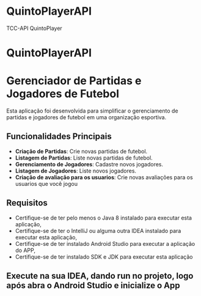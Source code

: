 # QuintoPlayerAPI
TCC-API QuintoPlayer

# QuintoPlayerAPI

# Gerenciador de Partidas e Jogadores de Futebol

Esta aplicação foi desenvolvida para simplificar o gerenciamento de partidas e jogadores de futebol em uma organização esportiva.

## Funcionalidades Principais

- **Criação de Partidas**: Crie novas partidas de futebol.
- **Listagem de Partidas**: Liste novas partidas de futebol.
- **Gerenciamento de Jogadores**: Cadastre novos jogadores.
- **Listagem de Jogadores**: Liste novos jogadores.
- **Criação de avaliação para os usuarios**: Crie novas avaliações para os usuarios que você jogou

## Requisitos

- Certifique-se de ter pelo menos o Java 8 instalado para executar esta aplicação,
- Certifique-se de ter o IntelliJ ou alguma outra IDEA instalado para executar esta aplicação,
- Certifique-se de ter instalado Android Studio para executar a aplicação do APP,
- Certifique-se de ter instalado SDK e JDK para executar esta aplicação

## Execute na sua IDEA, dando run no projeto, logo após abra o Android Studio e inicialize o App



